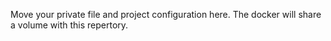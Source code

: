 Move your private file and project configuration here. The docker will share a volume with this repertory.
